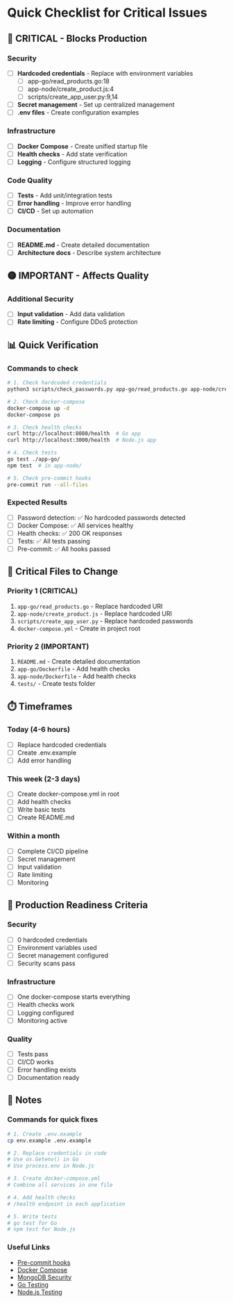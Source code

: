 # Quick Checklist for Critical Issues

## 🔴 CRITICAL - Blocks Production

### Security
- [ ] **Hardcoded credentials** - Replace with environment variables
  - [ ] app-go/read_products.go:18
  - [ ] app-node/create_product.js:4
  - [ ] scripts/create_app_user.py:9,14
- [ ] **Secret management** - Set up centralized management
- [ ] **.env files** - Create configuration examples

### Infrastructure
- [ ] **Docker Compose** - Create unified startup file
- [ ] **Health checks** - Add state verification
- [ ] **Logging** - Configure structured logging

### Code Quality
- [ ] **Tests** - Add unit/integration tests
- [ ] **Error handling** - Improve error handling
- [ ] **CI/CD** - Set up automation

### Documentation
- [ ] **README.md** - Create detailed documentation
- [ ] **Architecture docs** - Describe system architecture

## 🟡 IMPORTANT - Affects Quality

### Additional Security
- [ ] **Input validation** - Add data validation
- [ ] **Rate limiting** - Configure DDoS protection

## 📊 Quick Verification

### Commands to check
```bash
# 1. Check hardcoded credentials
python3 scripts/check_passwords.py app-go/read_products.go app-node/create_product.js

# 2. Check docker-compose
docker-compose up -d
docker-compose ps

# 3. Check health checks
curl http://localhost:8080/health  # Go app
curl http://localhost:3000/health  # Node.js app

# 4. Check tests
go test ./app-go/
npm test  # in app-node/

# 5. Check pre-commit hooks
pre-commit run --all-files
```

### Expected Results
- [ ] Password detection: ✅ No hardcoded passwords detected
- [ ] Docker Compose: ✅ All services healthy
- [ ] Health checks: ✅ 200 OK responses
- [ ] Tests: ✅ All tests passing
- [ ] Pre-commit: ✅ All hooks passed

## 🚨 Critical Files to Change

### Priority 1 (CRITICAL)
1. `app-go/read_products.go` - Replace hardcoded URI
2. `app-node/create_product.js` - Replace hardcoded URI
3. `scripts/create_app_user.py` - Replace hardcoded passwords
4. `docker-compose.yml` - Create in project root

### Priority 2 (IMPORTANT)
1. `README.md` - Create detailed documentation
2. `app-go/Dockerfile` - Add health checks
3. `app-node/Dockerfile` - Add health checks
4. `tests/` - Create tests folder

## ⏱️ Timeframes

### Today (4-6 hours)
- [ ] Replace hardcoded credentials
- [ ] Create .env.example
- [ ] Add error handling

### This week (2-3 days)
- [ ] Create docker-compose.yml in root
- [ ] Add health checks
- [ ] Write basic tests
- [ ] Create README.md

### Within a month
- [ ] Complete CI/CD pipeline
- [ ] Secret management
- [ ] Input validation
- [ ] Rate limiting
- [ ] Monitoring

## 🎯 Production Readiness Criteria

### Security
- [ ] 0 hardcoded credentials
- [ ] Environment variables used
- [ ] Secret management configured
- [ ] Security scans pass

### Infrastructure
- [ ] One docker-compose starts everything
- [ ] Health checks work
- [ ] Logging configured
- [ ] Monitoring active

### Quality
- [ ] Tests pass
- [ ] CI/CD works
- [ ] Error handling exists
- [ ] Documentation ready

## 📝 Notes

### Commands for quick fixes
```bash
# 1. Create .env.example
cp env.example .env.example

# 2. Replace credentials in code
# Use os.Getenv() in Go
# Use process.env in Node.js

# 3. Create docker-compose.yml
# Combine all services in one file

# 4. Add health checks
# /health endpoint in each application

# 5. Write tests
# go test for Go
# npm test for Node.js
```

### Useful Links
- [Pre-commit hooks](https://pre-commit.com/)
- [Docker Compose](https://docs.docker.com/compose/)
- [MongoDB Security](https://docs.mongodb.com/manual/security/)
- [Go Testing](https://golang.org/pkg/testing/)
- [Node.js Testing](https://jestjs.io/) 